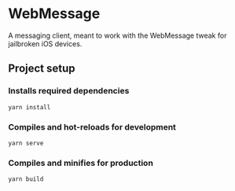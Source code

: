 # WebMessage
A messaging client, meant to work with the WebMessage tweak for jailbroken iOS devices.

## Project setup
### Installs required dependencies 
```
yarn install
```

### Compiles and hot-reloads for development
```
yarn serve
```

### Compiles and minifies for production
```
yarn build
```
